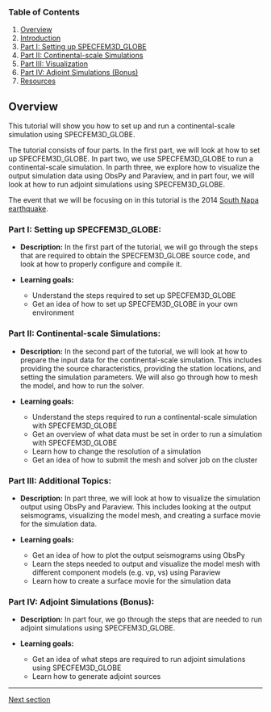 
### Table of Contents
1. [Overview](/index.md)
2. [Introduction](/intro_specfem.md)
3. [Part I: Setting up SPECFEM3D_GLOBE](/setup_specfem3d.md)
4. [Part II: Continental-scale Simulations](/prepare_data.md)
5. [Part III: Visualization](/vis_seismo.md)
6. [Part IV: Adjoint Simulations (Bonus)](/run_adj_solver.md)
7. [Resources](resources.md)


## Overview

This tutorial will show you how to set up and run a continental-scale
simulation using SPECFEM3D_GLOBE.

The tutorial consists of four parts. In the first part, we will look at how to
set up SPECFEM3D_GLOBE. In part two, we use SPECFEM3D_GLOBE to run a
continental-scale simulation. In parth three, we explore how to visualize the
output simulation data using ObsPy and Paraview, and in part four, we will look 
at how to run adjoint simulations using SPECFEM3D_GLOBE.

The event that we will be focusing on in this tutorial is the 2014 [South Napa
earthquake](https://en.wikipedia.org/wiki/2014_South_Napa_earthquake).


### Part I: Setting up SPECFEM3D_GLOBE: 

* **Description:** In the first part of the tutorial, we will go through the steps
  that are required to obtain the SPECFEM3D_GLOBE source code, and look at how
  to properly configure and compile it.

* **Learning goals:**
    * Understand the steps required to set up SPECFEM3D_GLOBE
    * Get an idea of how to set up SPECFEM3D_GLOBE in your own environment


### Part II: Continental-scale Simulations:

* **Description:** In the second part of the tutorial, we will look at how to prepare
  the input data for the continental-scale simulation. This includes providing
  the source characteristics, providing the station locations, and setting the
  simulation parameters. We will also go through how to mesh the model, and how
  to run the solver.

* **Learning goals:**
    * Understand the steps required to run a continental-scale simulation with SPECFEM3D_GLOBE
    * Get an overview of what data must be set in order to run a simulation with SPECFEM3D_GLOBE
    * Learn how to change the resolution of a simulation
    * Get an idea of how to submit the mesh and solver job on the cluster


### Part III: Additional Topics:

* **Description:** In part three, we will look at how to visualize the
  simulation output using ObsPy and Paraview. This includes looking at the
  output seismograms, visualizing the model mesh, and creating a surface movie
  for the simulation data.

* **Learning goals:**
    * Get an idea of how to plot the output seismograms using ObsPy
    * Learn the steps needed to output and visualize the model mesh with
      different component models (e.g. vp, vs) using Paraview
    * Learn how to create a surface movie for the simulation data


### Part IV: Adjoint Simulations (Bonus):

* **Description:** In part four, we go through the steps that are needed to run
  adjoint simulations using SPECFEM3D_GLOBE.

* **Learning goals:**
    * Get an idea of what steps are required to run adjoint simulations using
      SPECFEM3D_GLOBE
    * Learn how to generate adjoint sources


---

[Next section](/intro_specfem.md)
